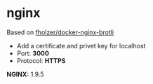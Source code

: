 # nginx

Based on [fholzer/docker-nginx-brotli](https://github.com/fholzer/docker-nginx-brotli)

* Add a certificate and privet key for localhost
* Port: **3000**
* Protocol: **HTTPS**

**NGINX:** 1.9.5
